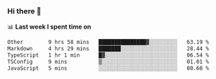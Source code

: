 ### Hi there 👋

<!--
**DBvc/DBvc** is a ✨ _special_ ✨ repository because its `README.md` (this file) appears on your GitHub profile.

Here are some ideas to get you started:

- 🔭 I’m currently working on ...
- 🌱 I’m currently learning ...
- 👯 I’m looking to collaborate on ...
- 🤔 I’m looking for help with ...
- 💬 Ask me about ...
- 📫 How to reach me: ...
- 😄 Pronouns: ...
- ⚡ Fun fact: ...
-->

📊 **Last week I spent time on**
<!--START_SECTION:waka-->

```txt
Other        9 hrs 58 mins   ███████████████▓░░░░░░░░░   63.19 %
Markdown     4 hrs 29 mins   ███████░░░░░░░░░░░░░░░░░░   28.44 %
TypeScript   1 hr 1 min      █▓░░░░░░░░░░░░░░░░░░░░░░░   06.54 %
TSConfig     9 mins          ▒░░░░░░░░░░░░░░░░░░░░░░░░   01.01 %
JavaScript   5 mins          ░░░░░░░░░░░░░░░░░░░░░░░░░   00.60 %
```

<!--END_SECTION:waka-->
